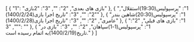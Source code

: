 [
  {
    "1": "بازی های بعدی",
    "2": "",
    "3": "2بازی"
  },
  {
    "1": "پرسپولیس(19:30)استقلال",
    "2": "",
    "3": "تاریخ اجرا بازی(1400/2/24)"
  },
  {
    "1": "پرسپولیس(20:30)شاهین بندر عامری",
    "2": "",
    "3": "تاریخ اجرا بازی(1400/2/28)"
  },
  {
    "1": "بازی های قبلی",
    "2": "",
    "3": ""
  },
  {
    "1": "پرسپولیس(1-1)سپاهان",
    "2": "",
    "3": "بازی در تاریخ(1400/2/19)به اتمام رسیده است."
  }
]
